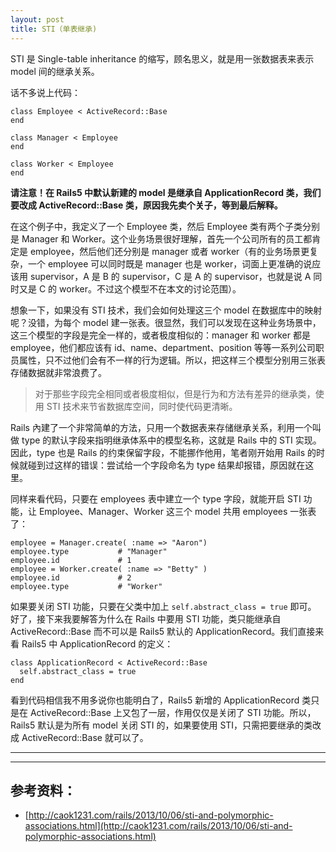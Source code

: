 ```yaml
---
layout: post
title: STI（单表继承)
---
```


STI 是 Single-table inheritance 的缩写，顾名思义，就是用一张数据表来表示 model 间的继承关系。

话不多说上代码：

```
class Employee < ActiveRecord::Base
end

class Manager < Employee
end

class Worker < Employee
end
```
**请注意！在 Rails5 中默认新建的 model 是继承自 ApplicationRecord 类，我们要改成 ActiveRecord::Base 类，原因我先卖个关子，等到最后解释。**

在这个例子中，我定义了一个 Employee 类，然后 Employee 类有两个子类分别是 Manager 和 Worker。这个业务场景很好理解，首先一个公司所有的员工都肯定是 employee，然后他们还分别是 manager 或者 worker（有的业务场景更复杂，一个 employee 可以同时既是 manager 也是 worker，词面上更准确的说应该用 supervisor，A 是 B 的 supervisor，C 是 A 的 supervisor，也就是说 A 同时又是 C 的 worker。不过这个模型不在本文的讨论范围）。

想象一下，如果没有 STI 技术，我们会如何处理这三个 model 在数据库中的映射呢？没错，为每个 model 建一张表。很显然，我们可以发现在这种业务场景中，这三个模型的字段是完全一样的，或者极度相似的：manager 和 worker 都是 employee，他们都应该有 id、name、department、position 等等一系列公司职员属性，只不过他们会有不一样的行为逻辑。所以，把这样三个模型分别用三张表存储数据就非常浪费了。

> 对于那些字段完全相同或者极度相似，但是行为和方法有差异的继承类，使用 STI 技术来节省数据库空间，同时使代码更清晰。

Rails 內建了一个非常简单的方法，只用一个数据表来存储继承关系，利用一个叫做 type 的默认字段来指明继承体系中的模型名称，这就是 Rails 中的 STI 实现。因此，type 也是 Rails 的约束保留字段，不能挪作他用，笔者刚开始用 Rails 的时候就碰到过这样的错误：尝试给一个字段命名为 type 结果却报错，原因就在这里。

同样来看代码，只要在 employees 表中建立一个 type 字段，就能开启 STI 功能，让 Employee、Manager、Worker 这三个 model 共用 employees 一张表了：

```
employee = Manager.create( :name => "Aaron")
employee.type           # "Manager"
employee.id             # 1
employee = Worker.create( :name => "Betty" )
employee.id             # 2
employee.type           # "Worker"
```
如果要关闭 STI 功能，只要在父类中加上 `self.abstract_class = true` 即可。
好了，接下来我要解答为什么在 Rails 中要用 STI 功能，类只能继承自 ActiveRecord::Base 而不可以是 Rails5 默认的 ApplicationRecord。我们直接来看 Rails5 中 ApplicationRecord 的定义：

```
class ApplicationRecord < ActiveRecord::Base
  self.abstract_class = true
end
```
看到代码相信我不用多说你也能明白了，Rails5 新增的 ApplicationRecord 类只是在 ActiveRecord::Base 上又包了一层，作用仅仅是关闭了 STI 功能。所以，Rails5 默认是为所有 model 关闭 STI 的，如果要使用 STI，只需把要继承的类改成 ActiveRecord::Base 就可以了。

---
---

## 参考资料：

* [http://caok1231.com/rails/2013/10/06/sti-and-polymorphic-associations.html](http://caok1231.com/rails/2013/10/06/sti-and-polymorphic-associations.html)